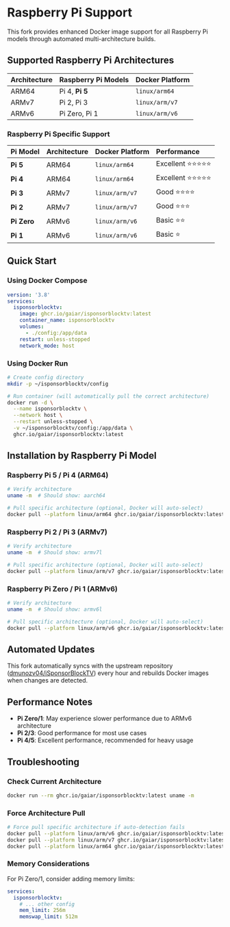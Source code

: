 # Raspberry Pi Support

This fork provides enhanced Docker image support for all Raspberry Pi models through automated multi-architecture builds.

## Supported Raspberry Pi Architectures

| Architecture | Raspberry Pi Models | Docker Platform |
|:-------------|:-------------------|:----------------|
| ARM64        | Pi 4, **Pi 5** | `linux/arm64` |
| ARMv7        | Pi 2, Pi 3 | `linux/arm/v7` |
| ARMv6        | Pi Zero, Pi 1 | `linux/arm/v6` |

### Raspberry Pi Specific Support
| Pi Model | Architecture | Docker Platform | Performance |
|:---------|:-------------|:----------------|:------------|
| **Pi 5**     | ARM64    | `linux/arm64`   | Excellent ⭐⭐⭐⭐⭐ |
| **Pi 4**     | ARM64    | `linux/arm64`   | Excellent ⭐⭐⭐⭐⭐ |
| **Pi 3**     | ARMv7    | `linux/arm/v7`  | Good ⭐⭐⭐⭐ |
| **Pi 2**     | ARMv7    | `linux/arm/v7`  | Good ⭐⭐⭐ |
| **Pi Zero**  | ARMv6    | `linux/arm/v6`  | Basic ⭐⭐ |
| **Pi 1**     | ARMv6    | `linux/arm/v6`  | Basic ⭐ |

## Quick Start

### Using Docker Compose

```yaml
version: '3.8'
services:
  isponsorblocktv:
    image: ghcr.io/gaiar/isponsorblocktv:latest
    container_name: isponsorblocktv
    volumes:
      - ./config:/app/data
    restart: unless-stopped
    network_mode: host
```

### Using Docker Run

```bash
# Create config directory
mkdir -p ~/isponsorblocktv/config

# Run container (will automatically pull the correct architecture)
docker run -d \
  --name isponsorblocktv \
  --network host \
  --restart unless-stopped \
  -v ~/isponsorblocktv/config:/app/data \
  ghcr.io/gaiar/isponsorblocktv:latest
```

## Installation by Raspberry Pi Model

### Raspberry Pi 5 / Pi 4 (ARM64)
```bash
# Verify architecture
uname -m  # Should show: aarch64

# Pull specific architecture (optional, Docker will auto-select)
docker pull --platform linux/arm64 ghcr.io/gaiar/isponsorblocktv:latest
```

### Raspberry Pi 2 / Pi 3 (ARMv7)
```bash
# Verify architecture  
uname -m  # Should show: armv7l

# Pull specific architecture (optional, Docker will auto-select)
docker pull --platform linux/arm/v7 ghcr.io/gaiar/isponsorblocktv:latest
```

### Raspberry Pi Zero / Pi 1 (ARMv6)
```bash
# Verify architecture
uname -m  # Should show: armv6l

# Pull specific architecture (optional, Docker will auto-select)
docker pull --platform linux/arm/v6 ghcr.io/gaiar/isponsorblocktv:latest
```

## Automated Updates

This fork automatically syncs with the upstream repository ([dmunozv04/iSponsorBlockTV](https://github.com/dmunozv04/iSponsorBlockTV)) every hour and rebuilds Docker images when changes are detected.

## Performance Notes

- **Pi Zero/1**: May experience slower performance due to ARMv6 architecture
- **Pi 2/3**: Good performance for most use cases
- **Pi 4/5**: Excellent performance, recommended for heavy usage

## Troubleshooting

### Check Current Architecture
```bash
docker run --rm ghcr.io/gaiar/isponsorblocktv:latest uname -m
```

### Force Architecture Pull
```bash
# Force pull specific architecture if auto-detection fails
docker pull --platform linux/arm/v6 ghcr.io/gaiar/isponsorblocktv:latest  # Pi Zero/1
docker pull --platform linux/arm/v7 ghcr.io/gaiar/isponsorblocktv:latest  # Pi 2/3  
docker pull --platform linux/arm64 ghcr.io/gaiar/isponsorblocktv:latest   # Pi 4/5
```

### Memory Considerations
For Pi Zero/1, consider adding memory limits:
```yaml
services:
  isponsorblocktv:
    # ... other config
    mem_limit: 256m
    memswap_limit: 512m
```